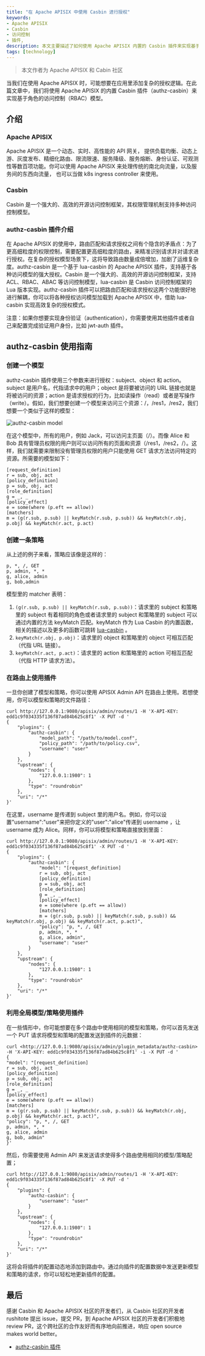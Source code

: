 ```yaml
---
title: "在 Apache APISIX 中使用 Casbin 进行授权"
keywords: 
- Apache APISIX
- Casbin
- 访问控制
- 插件,
description: 本文主要描述了如何使用 Apache APISIX 内置的 Casbin 插件来实现基于角色的访问控制模型
tags: [technology]
---
```


> 本文作者为 Apache APISIX 和 Cabin 社区
>
<!--truncate-->

当我们在使用 Apache APISIX 时，可能想要在应用里添加复杂的授权逻辑。在此篇文章中，我们将使用 Apache APISIX 的内置 Casbin 插件（authz-casbin）来实现基于角色的访问控制（RBAC）模型。

## 介绍

### Apache APISIX

Apache APISIX 是一个动态、实时、高性能的 API 网关， 提供负载均衡、动态上游、灰度发布、精细化路由、限流限速、服务降级、服务熔断、身份认证、可观测性等数百项功能。你可以使用 Apache APISIX 来处理传统的南北向流量，以及服务间的东西向流量， 也可以当做 k8s ingress controller 来使用。

### Casbin

Casbin 是一个强大的、高效的开源访问控制框架，其权限管理机制支持多种访问控制模型。

### authz-casbin 插件介绍

在 Apache APISIX 的使用中，路由匹配和请求授权之间有个隐含的矛盾点：为了更高细粒度的权限控制，需要配置更高细粒度的路由，来精准识别请求并对请求进行授权。在复杂的授权模型场景下，这将导致路由数量成倍增加，加剧了运维复杂度。authz-casbin 是一个基于 lua-casbin 的 Apache APISIX 插件，支持基于各种访问模型的强大授权。Casbin 是一个强大的、高效的开源访问控制框架，支持 ACL、RBAC、ABAC 等访问控制模型，lua-casbin 是 Casbin 访问控制框架的 Lua 版本实现。authz-casbin 插件可以把路由匹配和请求授权这两个功能很好地进行解耦，你可以将各种授权访问模型加载到 Apache APISIX 中，借助 lua-casbin 实现高效复杂的授权模式。

注意：如果你想要实现身份验证（authentication），你需要使用其他插件或者自己来配置完成验证用户身份，比如 jwt-auth 插件。

## authz-casbin 使用指南

### 创建一个模型

authz-casbin 插件使用三个参数来进行授权：subject、object 和 action。subject 是用户名，代指请求中的用户；object 是将要被访问的 URL 链接也就是将被访问的资源；action 是请求授权的行为，比如读操作（read）或者是写操作（write）。假如，我们想要创建一个模型来访问三个资源：/，/res1，/res2，我们想要一个类似于这样的模型：

![authz-casbin model](https://static.apiseven.com/202108/1630655235372-ec729a09-10c3-4209-87c4-2b7455bfdf14.jpeg)

在这个模型中，所有的用户，例如 Jack，可以访问主页面（/）。而像 Alice 和 Bob 具有管理员权限的用户则可以访问所有的页面和资源（/res1，/res2，/）。这样，我们就需要来限制没有管理员权限的用户只能使用 GET 请求方法访问特定的资源。所需要的模型如下：

```shell
[request_definition]
r = sub, obj, act
[policy_definition]
p = sub, obj, act
[role_definition]
g = _, _
[policy_effect]
e = some(where (p.eft == allow))
[matchers]
m = (g(r.sub, p.sub) || keyMatch(r.sub, p.sub)) && keyMatch(r.obj, p.obj) && keyMatch(r.act, p.act)
```

### 创建一条策略

从上述的例子来看，策略应该像是这样的：

```shell
p, *, /, GET
p, admin, *, *
g, alice, admin
g, bob,admin
```

模型里的 matcher 表明：

1. `(g(r.sub, p.sub) || keyMatch(r.sub, p.sub))`：请求里的 subject 和策略里的 subject 有着相同的角色或者请求里的 subject 和策略里的 subject 可以通过内置的方法 keyMatch 匹配。keyMatch 作为 Lua Casbin 的内置函数，相关的描述以及更多的函数可跳转 [lua-casbin](https://github.com/casbin/lua-casbin/blob/master/src/util/BuiltInFunctions.lua) 。
2. `keyMatch(r.obj, p.obj)`：请求里的 object 和策略里的 object 可相互匹配（代指 URL 链接）。
3. `keyMatch(r.act, p.act)`：请求里的 action 和策略里的 action 可相互匹配（代指 HTTP 请求方法）。

### 在路由上使用插件

一旦你创建了模型和策略，你可以使用 APISIX Admin API 在路由上使用。若想使用，你可以模型和策略的文件路径：

```shell
curl http://127.0.0.1:9080/apisix/admin/routes/1 -H 'X-API-KEY: edd1c9f034335f136f87ad84b625c8f1' -X PUT -d '
{
    "plugins": {
        "authz-casbin": {
            "model_path": "/path/to/model.conf",
            "policy_path": "/path/to/policy.csv",
            "username": "user"
        }
    },
    "upstream": {
        "nodes": {
            "127.0.0.1:1980": 1
        },
        "type": "roundrobin"
    },
    "uri": "/*"
}'
```

在这里，username 是传递到 subject 里的用户名。例如，你可以设置"username":"user"来把你定义的"user":"alice"传递到 username ，让 username 成为 Alice。同样，你可以将模型和策略直接放到里面：

```shell
curl http://127.0.0.1:9080/apisix/admin/routes/1 -H 'X-API-KEY: edd1c9f034335f136f87ad84b625c8f1' -X PUT -d '
{
    "plugins": {
        "authz-casbin": {
            "model": "[request_definition]
            r = sub, obj, act
            [policy_definition]
            p = sub, obj, act
            [role_definition]
            g = _, _
            [policy_effect]
            e = some(where (p.eft == allow))
            [matchers]
            m = (g(r.sub, p.sub) || keyMatch(r.sub, p.sub)) && keyMatch(r.obj, p.obj) && keyMatch(r.act, p.act)",
            "policy": "p, *, /, GET
            p, admin, *, *
            g, alice, admin",
            "username": "user"
        }
    },
    "upstream": {
        "nodes": {
            "127.0.0.1:1980": 1
        },
        "type": "roundrobin"
    },
    "uri": "/*"
}'
```

### 利用全局模型/策略使用插件

在一些情形中，你可能想要在多个路由中使用相同的模型和策略，你可以首先发送一个 PUT 请求将模型和策略的配置发送到插件的元数据：

```shell
curl <http://127.0.0.1:9080/apisix/admin/plugin_metadata/authz-casbin> -H 'X-API-KEY: edd1c9f034335f136f87ad84b625c8f1' -i -X PUT -d '
{
"model": "[request_definition]
r = sub, obj, act
[policy_definition]
p = sub, obj, act
[role_definition]
g = _, _
[policy_effect]
e = some(where (p.eft == allow))
[matchers]
m = (g(r.sub, p.sub) || keyMatch(r.sub, p.sub)) && keyMatch(r.obj, p.obj) && keyMatch(r.act, p.act)",
"policy": "p, *, /, GET
p, admin, *, *
g, alice, admin
g, bob, admin"
}'
```

然后，你需要使用 Admin API 来发送请求使得多个路由使用相同的模型/策略配置；

```shell
curl http://127.0.0.1:9080/apisix/admin/routes/1 -H 'X-API-KEY: edd1c9f034335f136f87ad84b625c8f1' -X PUT -d '
{
    "plugins": {
        "authz-casbin": {
            "username": "user"
        }
    },
    "upstream": {
        "nodes": {
            "127.0.0.1:1980": 1
        },
        "type": "roundrobin"
    },
    "uri": "/*"
}'
```

这将会将插件的配置动态地添加到路由中。通过向插件的配置数据中发送更新模型和策略的请求，你可以轻松地更新插件的配置。

## 最后

感谢 Casbin 和 Apache APISIX 社区的开发者们，从 Casbin 社区的开发者 rushitote 提出 issue，提交 PR，到 Apache APISIX 社区的开发者们积极地 review PR，这个跨社区的合作友好而有序地向前推进，响应 open source makes world better。

* [authz-casbin 插件](https://github.com/apache/apisix/blob/d9b928321fcdd12eef024df8c7c410424c1e0c8b/docs/en/latest/plugins/authz-casbin.md)
